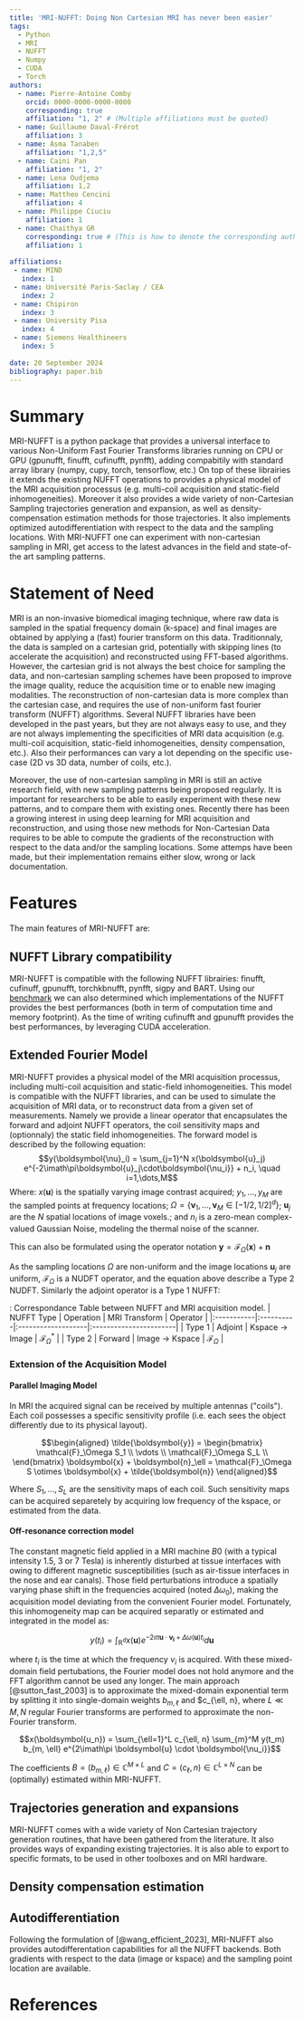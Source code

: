 ```yaml
---
title: 'MRI-NUFFT: Doing Non Cartesian MRI has never been easier'
tags:
  - Python
  - MRI
  - NUFFT
  - Numpy 
  - CUDA
  - Torch 
authors:
  - name: Pierre-Antoine Comby
    orcid: 0000-0000-0000-0000
    corresponding: true
    affiliation: "1, 2" # (Multiple affiliations must be quoted)
  - name: Guillaume Daval-Frérot
    affiliation: 3
  - name: Asma Tanaben
    affiliation: "1,2,5" 
  - name: Caini Pan 
    affiliation: "1, 2"
  - name: Lena Oudjema 
    affiliation: 1,2
  - name: Mattheo Cencini
    affiliation: 4
  - name: Philippe Ciuciu
    affiliation: 1
  - name: Chaithya GR
    corresponding: true # (This is how to denote the corresponding author)
    affiliation: 1
    
affiliations:
 - name: MIND 
   index: 1
 - name: Université Paris-Saclay / CEA 
   index: 2
 - name: Chipiron
   index: 3
 - name: University Pisa 
   index: 4 
 - name: Siemens Healthineers 
   index: 5
   
date: 20 September 2024
bibliography: paper.bib
---
```



# Summary 
MRI-NUFFT is a python package that provides a universal interface to various Non-Uniform Fast Fourier Transforms libraries running on CPU or GPU (gpunufft, finufft, cufinufft, pynfft), adding compabitily with standard array library (numpy, cupy, torch, tensorflow, etc.) On top of these librairies it extends the existing NUFFT operations to provides a physical model of the MRI acquisition processus (e.g. multi-coil acquisition and static-field inhomogeneities). Moreover it also provides a wide variety of non-Cartesian Sampling trajectories generation and expansion, as well as density-compensation estimation methods for those trajectories. It also implements optimized autodifferentiation with respect to the data and the sampling locations. With MRI-NUFFT one can experiment with non-cartesian sampling in MRI, get access to the latest advances in the field and state-of-the art sampling patterns.


# Statement of Need 
MRI is an non-invasive biomedical imaging technique, where raw data is sampled in the spatial frequency domain (k-space) and final images are  obtained by applying a (fast) fourier transform on this data.
Traditionnaly, the data is sampled on a cartesian grid, potentially with skipping lines (to accelerate the acquisition)  and reconstructed using FFT-based algorithms. 
However, the cartesian grid is not always the best choice for sampling the data, and non-cartesian sampling schemes have been proposed to improve the image quality, reduce the acquisition time or to enable new imaging modalities. The reconstruction of non-cartesian data is more complex than the cartesian case, and requires the use of non-uniform fast fourier transform (NUFFT) algorithms. 
Several NUFFT libraries have been developed in the past years, but they are not always easy to use, and they are not always implementing the specificities of MRI data acquisition (e.g. multi-coil acquisition, static-field inhomogeneities, density compensation, etc.). Also their performances can vary a lot depending on the specific use-case (2D vs 3D data, number of coils, etc.). 

Moreover, the use of non-cartesian sampling in MRI is still an active research field, with new sampling patterns being proposed regularly. It is important for researchers to be able to easily experiment with these new patterns, and to compare them with existing ones. Recently there has been a growing interest in using deep learning for MRI acquisition and reconstruction, and using those new methods for Non-Cartesian Data requires to be able to compute the gradients of the reconstruction with respect to the data and/or the sampling locations. Some attemps have been made, but their implementation remains either slow, wrong or lack documentation. 

# Features 
The main features of MRI-NUFFT are: 

## NUFFT Library compatibility 
MRI-NUFFT is compatible with the following NUFFT librairies: finufft, cufinuff, gpunufft, torchkbnufft, pynfft, sigpy and BART. Using our [benchmark](https://github.com/mind-inria/mri-nufft-benchmark/) we can also determined which implementations of the NUFFT provides the best performances (both in term of computation time and memory footprint). As the time of writing cufinufft and gpunufft provides the best performances, by leveraging CUDA acceleration.

## Extended Fourier Model 
MRI-NUFFT provides a physical model of the MRI acquisition processus, including multi-coil acquisition and static-field inhomogeneities. This model is compatible with the NUFFT libraries, and can be used to simulate the acquisition of MRI data, or to reconstruct data from a given set of measurements. Namely we provide a linear operator that encapsulates the forward and adjoint NUFFT operators, the coil sensitivity maps and (optionnaly) the static field inhomogeneities. The forward model is described by the following equation:
$$y(\boldsymbol{\nu}_i) = \sum_{j=1}^N x(\boldsymbol{u}_j) e^{-2\imath\pi\boldsymbol{u}_j\cdot\boldsymbol{\nu_i}} + n_i, \quad i=1,\dots,M$$
Where:
$x(\boldsymbol{u})$ is the spatially varying image contrast acquired; $y_1, \dots, y_M$ are the sampled points at frequency locations;  $\Omega=\lbrace \boldsymbol{\nu}_1, \dots, \boldsymbol{\nu}_M \in [-1/2, 1/2]^d\rbrace$; $\boldsymbol{u}_j$ are the $N$ spatial locations of image voxels.; and $n_i$ is a zero-mean complex-valued Gaussian Noise, modeling the thermal noise of the scanner.

This can also be formulated using the operator notation $\boldsymbol{y} = \mathcal{F}_\Omega (\boldsymbol{x}) + \boldsymbol{n}$

As the sampling locations $\Omega$ are non-uniform and the image locations $\boldsymbol{u}_j$ are uniform, $\mathcal{F}_\Omega$ is a NUDFT operator, and the equation above describe a Type 2 NUDFT.
Similarly the adjoint operator is a Type 1 NUFFT:

: Correspondance Table between NUFFT and MRI acquisition model.
| NUFFT Type | Operation | MRI Transform      | Operator               |
|:-----------|:----------|:-------------------|:-----------------------|
| Type 1     | Adjoint   | Kspace $\to$ Image | $\mathcal{F}_\Omega^*$ |
| Type 2     | Forward   | Image $\to$ Kspace | $\mathcal{F}_\Omega$   |

### Extension of the Acquisition Model
#### Parallel Imaging Model
In MRI the acquired signal can be received by multiple antennas
(\"coils\"). Each coil possesses a specific sensitivity profile (i.e.
each sees the object differently due to its physical layout).


$$\begin{aligned}
\tilde{\boldsymbol{y}} = \begin{bmatrix}
 \mathcal{F}_\Omega S_1 \\
 \vdots  \\
 \mathcal{F}_\Omega S_L \\
 \end{bmatrix}
 \boldsymbol{x} + \boldsymbol{n}_\ell  = \mathcal{F}_\Omega S \otimes \boldsymbol{x} + \tilde{\boldsymbol{n}}
\end{aligned}$$

Where $S_1, \dots, S_L$ are the sensitivity maps of each coil. 
Such sensitivity maps can be acquired separetely by acquiring low frequency of the kspace, or estimated from the data.

#### Off-resonance correction model
The constant magnetic field applied in a MRI machine $B0$ (with a typical intensity 1.5, 3 or 7 Tesla) is inherently disturbed at tissue interfaces with owing to different magnetic susceptibilities (such as air-tissue interfaces in the nose and ear canals). 
Those field perturbations introduce a spatially varying phase shift in the frequencies acquired (noted $\Delta\omega_0$), making the acquisition model deviating from the convenient Fourier model. 
Fortunately, this inhomogeneity map can be acquired separatly or estimated and integrated in the model as:

$$y(t_i) = \int_{\mathbb{R}^d} x(\boldsymbol{u}) e^{-2\imath\pi \boldsymbol{u} \cdot\boldsymbol{\nu_i} + \Delta\omega(\boldsymbol{u}) t_i} d\boldsymbol{u}$$

where $t_i$ is the time at which the frequency $\nu_i$ is acquired.
With these mixed-domain field pertubations, the Fourier model does not hold anymore and the FFT algorithm cannot be used any longer. 
The main approach [@sutton_fast_2003] is to approximate the mixed-domain exponential term by splitting it into single-domain weights $b_{m, \ell}$ and $c_{\ell, n}, where $L \ll M, N$ regular Fourier transforms are performed to approximate the non-Fourier transform.

$$x(\boldsymbol{u_n}) = \sum_{\ell=1}^L c_{\ell, n} \sum_{m}^M y(t_m) b_{m, \ell} e^{2\imath\pi \boldsymbol{u} \cdot \boldsymbol{\nu_i}}$$

The coefficients $B=(b_{m, \ell}) \in \mathbb{C}^{M\times L}$ and $C=(c_\ell, n) \in \mathbb{C}^{L\times N}$ can be (optimally) estimated within MRI-NUFFT.

## Trajectories generation and expansions 
MRI-NUFFT comes with a wide variety of Non Cartesian trajectory generation routines, that have been gathered from the literature. It also provides ways of expanding existing trajectories. It is also able to export to specific formats, to be used in other toolboxes and on MRI hardware.

## Density compensation estimation

## Autodifferentiation
Following the formulation of [@wang_efficient_2023], MRI-NUFFT also provides autodifferentation capabilities for all the NUFFT backends. Both gradients with respect to the data (image or kspace) and the sampling point location are available.



# References



